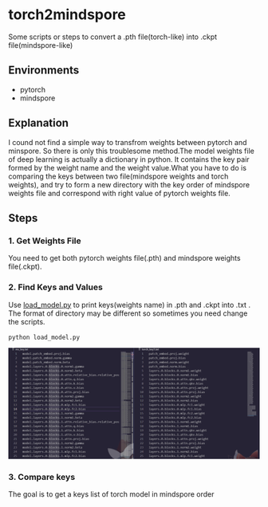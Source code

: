 # torch2mindspore
Some scripts or steps to convert a .pth file(torch-like) into  .ckpt file(mindspore-like)

## Environments
+ pytorch
+ mindspore


## Explanation
I cound not find a simple way to transfrom weights between pytorch and minspore. So there is only this troublesome method.The model weights file of deep learning is actually a dictionary in python. It contains the key pair formed by the weight name and the weight value.What you have to do is comparing the keys between two file(mindspore weights and torch weights), and try to form a new directory with the key order of mindspore weights file and  correspond with right value of pytorch weights file.

## Steps

### 1. Get Weights File

You need to get both pytorch weights file(.pth) and mindspore weights file(.ckpt). 

### 2. Find Keys and Values
Use [load_model.py](load_model.py) to print keys(weights name) in .pth and .ckpt into .txt . The format of directory may be different so sometimes you need change the scripts.

```python
python load_model.py
```
![](compare.jpg)

### 3. Compare keys  
The goal is to get a keys list of torch model in mindspore order